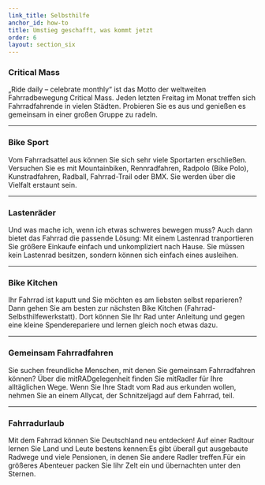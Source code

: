 ```yaml
---
link_title: Selbsthilfe
anchor_id: how-to
title: Umstieg geschafft, was kommt jetzt
order: 6
layout: section_six
---
```


### Critical Mass
„Ride daily – celebrate monthly“ ist das Motto der weltweiten Fahrradbewegung Critical Mass. Jeden letzten Freitag im Monat treffen sich Fahrradfahrende in vielen Städten. Probieren Sie es aus und genießen es gemeinsam in einer großen Gruppe zu radeln.

***

### Bike Sport
Vom Fahrradsattel aus können Sie sich sehr viele Sportarten erschließen.  Versuchen Sie es mit Mountainbiken, Rennradfahren, Radpolo (Bike Polo), Kunstradfahren, Radball, Fahrrad-Trail oder BMX. Sie werden über die Vielfalt erstaunt sein.

***

### Lastenräder
Und was mache ich, wenn ich etwas schweres bewegen muss? Auch dann bietet das Fahrrad die passende Lösung: Mit einem Lastenrad tranportieren Sie  größere Einkaufe einfach und unkompliziert nach Hause. Sie müssen kein Lastenrad besitzen, sondern können sich einfach eines ausleihen.

***

### Bike Kitchen
Ihr Fahrrad ist kaputt und Sie möchten es am liebsten selbst reparieren? Dann gehen Sie am besten zur nächsten Bike Kitchen (Fahrrad-Selbsthilfewerkstatt). Dort können Sie Ihr Rad unter Anleitung und gegen eine kleine Spenderepariere und lernen gleich noch etwas dazu. 

***

### Gemeinsam Fahrradfahren
Sie suchen freundliche Menschen, mit denen Sie gemeinsam Fahrradfahren können? Über die mitRADgelegenheit finden Sie mitRadler für Ihre alltäglichen Wege. Wenn Sie Ihre Stadt  vom Rad aus erkunden wollen, nehmen Sie an einem Allycat, der Schnitzeljagd auf dem Fahrrad, teil. 

***

### Fahrradurlaub
Mit dem Fahrrad können Sie Deutschland neu entdecken! Auf einer Radtour lernen Sie Land und Leute bestens kennen:Es gibt überall gut ausgebaute Radwege und viele Pensionen, in denen Sie andere Radler treffen.Für ein größeres Abenteuer  packen Sie Iihr Zelt ein und übernachten unter den Sternen.
